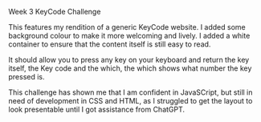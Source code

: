 Week 3 KeyCode Challenge


This features my rendition of a generic KeyCode website. I added some background colour to make it more welcoming and lively. I added a white container to ensure that the content itself is still easy to read.

It should allow you to press any key on your keyboard and return the key itself, the Key code and the which, the which shows what number the key pressed is.

This challenge has shown me that I am confident in JavaSCript, but still in need of development in CSS and HTML, as I struggled to get the layout to look presentable until I got assistance from ChatGPT.
